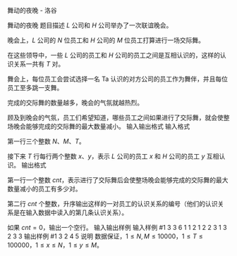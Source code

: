 



舞动的夜晚 - 洛谷














舞动的夜晚
题目描述
$L$ 公司和 $H$ 公司举办了一次联谊晚会。

晚会上，$L$ 公司的 $N$ 位员工和 $H$ 公司的 $M$ 位员工打算进行一场交际舞。

在这些领导中，一些 $L$ 公司的员工和 $H$ 公司的员工之间是互相认识的，这样的认识关系一共有 $T$ 对。

舞会上，每位员工会尝试选择一名 Ta 认识的对方公司的员工作为舞伴，并且每位员工至多跳一支舞。

完成的交际舞的数量越多，晚会的气氛就越热烈。

顾及到晚会的气氛，员工们希望知道，哪些员工之间如果进行了交际舞，就会使整场晚会能够完成的交际舞的最大数量减小。
输入输出格式
输入格式

第一行三个整数 $N、M、T$。

接下来 $T$ 行每行两个整数 $x、y$，表示 $L$ 公司的员工 $x$ 和 $H$ 公司的员工 $y$ 互相认识。
输出格式

第一行一个整数 $cnt$，表示进行了交际舞后会使整场晚会能够完成的交际舞的最大数量减小的员工有多少对。

第二行 $cnt$ 个整数，升序输出这样的一对员工的认识关系的编号（他们的认识关系是在输入数据中读入的第几条认识关系）。

如果 $cnt=0$，输出一个空行。
输入输出样例
输入样例 #1
3 3 6
1 1
2 1
2 2
3 1
3 2
3 3
输出样例 #1
3
2 4 5
说明
数据保证，$1 \le N,M \le 10000$，$1 \le T \le 100000$，$1 \le x \le N$，$1 \le y \le M$。






